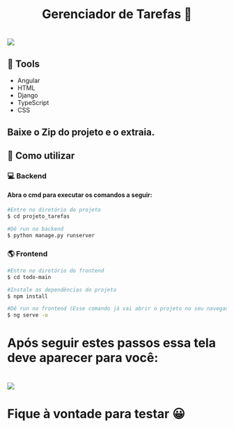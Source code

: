 <h1 align="center">Gerenciador de Tarefas 📝</h1>

<h1>
    <img src="https://ik.imagekit.io/tntifmcqk/Desktop_Screenshot_2023.06.29_-_14.50.46.37.png?updatedAt=1688061236264"/>
</h1>

## 🔨 Tools

- Angular 
- HTML
- Django
- TypeScript
- CSS

## Baixe o Zip do projeto e o extraia.

## 📌 Como utilizar

### 💻 Backend

#### Abra o cmd para executar os comandos a seguir:

```bash 
#Entre no diretório do projeto
$ cd projeto_tarefas
```
```bash 
#Dê run no backend
$ python manage.py runserver
```
### 🌎 Frontend
```bash 
#Entre no diretório do frontend
$ cd todo-main
```
```bash 
#Instale as dependências do projeto
$ npm install
```
```bash 
#Dê run no frontend (Esse comando já vai abrir o projeto no seu navegador).
$ ng serve -o
```
# Após seguir estes passos essa tela deve aparecer para você:
<h1>
    <img src="https://ik.imagekit.io/tntifmcqk/Desktop_Screenshot_2023.06.29_-_02.06.59.36.png?updatedAt=1688015371106"/>
</h1>

# Fique à vontade para testar 😀
